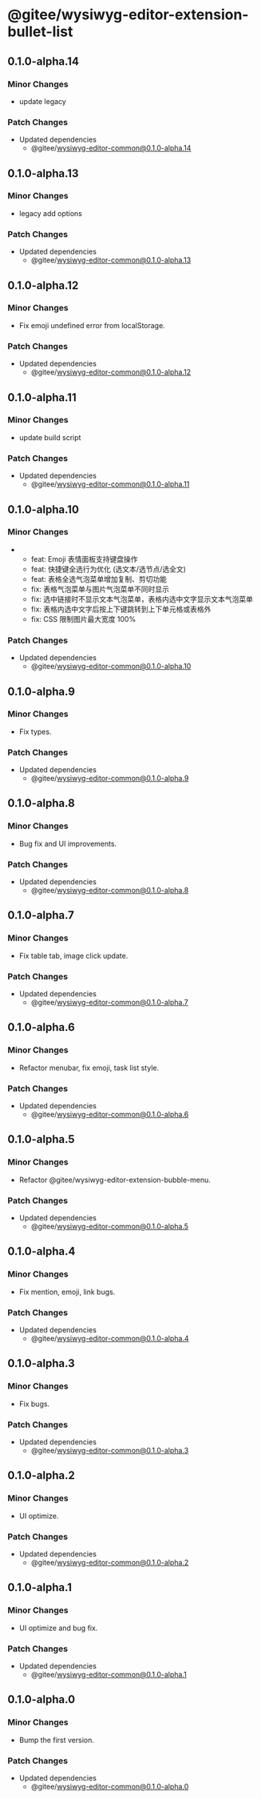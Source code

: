 # @gitee/wysiwyg-editor-extension-bullet-list

## 0.1.0-alpha.14

### Minor Changes

- update legacy

### Patch Changes

- Updated dependencies
  - @gitee/wysiwyg-editor-common@0.1.0-alpha.14

## 0.1.0-alpha.13

### Minor Changes

- legacy add options

### Patch Changes

- Updated dependencies
  - @gitee/wysiwyg-editor-common@0.1.0-alpha.13

## 0.1.0-alpha.12

### Minor Changes

- Fix emoji undefined error from localStorage.

### Patch Changes

- Updated dependencies
  - @gitee/wysiwyg-editor-common@0.1.0-alpha.12

## 0.1.0-alpha.11

### Minor Changes

- update build script

### Patch Changes

- Updated dependencies
  - @gitee/wysiwyg-editor-common@0.1.0-alpha.11

## 0.1.0-alpha.10

### Minor Changes

- - feat: Emoji 表情面板支持键盘操作
  - feat: 快捷键全选行为优化 (选文本/选节点/选全文)
  - feat: 表格全选气泡菜单增加复制、剪切功能
  - fix: 表格气泡菜单与图片气泡菜单不同时显示
  - fix: 选中链接时不显示文本气泡菜单，表格内选中文字显示文本气泡菜单
  - fix: 表格内选中文字后按上下键跳转到上下单元格或表格外
  - fix: CSS 限制图片最大宽度 100%

### Patch Changes

- Updated dependencies
  - @gitee/wysiwyg-editor-common@0.1.0-alpha.10

## 0.1.0-alpha.9

### Minor Changes

- Fix types.

### Patch Changes

- Updated dependencies
  - @gitee/wysiwyg-editor-common@0.1.0-alpha.9

## 0.1.0-alpha.8

### Minor Changes

- Bug fix and UI improvements.

### Patch Changes

- Updated dependencies
  - @gitee/wysiwyg-editor-common@0.1.0-alpha.8

## 0.1.0-alpha.7

### Minor Changes

- Fix table tab, image click update.

### Patch Changes

- Updated dependencies
  - @gitee/wysiwyg-editor-common@0.1.0-alpha.7

## 0.1.0-alpha.6

### Minor Changes

- Refactor menubar, fix emoji, task list style.

### Patch Changes

- Updated dependencies
  - @gitee/wysiwyg-editor-common@0.1.0-alpha.6

## 0.1.0-alpha.5

### Minor Changes

- Refactor @gitee/wysiwyg-editor-extension-bubble-menu.

### Patch Changes

- Updated dependencies
  - @gitee/wysiwyg-editor-common@0.1.0-alpha.5

## 0.1.0-alpha.4

### Minor Changes

- Fix mention, emoji, link bugs.

### Patch Changes

- Updated dependencies
  - @gitee/wysiwyg-editor-common@0.1.0-alpha.4

## 0.1.0-alpha.3

### Minor Changes

- Fix bugs.

### Patch Changes

- Updated dependencies
  - @gitee/wysiwyg-editor-common@0.1.0-alpha.3

## 0.1.0-alpha.2

### Minor Changes

- UI optimize.

### Patch Changes

- Updated dependencies
  - @gitee/wysiwyg-editor-common@0.1.0-alpha.2

## 0.1.0-alpha.1

### Minor Changes

- UI optimize and bug fix.

### Patch Changes

- Updated dependencies
  - @gitee/wysiwyg-editor-common@0.1.0-alpha.1

## 0.1.0-alpha.0

### Minor Changes

- Bump the first version.

### Patch Changes

- Updated dependencies
  - @gitee/wysiwyg-editor-common@0.1.0-alpha.0
